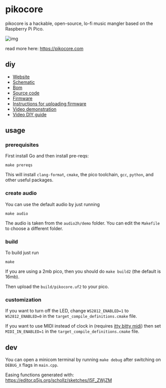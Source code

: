 # pikocore


pikocore is a hackable, open-source, lo-fi music mangler based on the Raspberry Pi Pico.

![img](https://user-images.githubusercontent.com/6550035/276962341-4c0065e4-f0cf-4315-9de2-e26aa2ebe1e7.jpg)

read more here: https://pikocore.com


## diy

- [Website](https://pikocore.com)
- [Schematic](https://infinitedigits.co/img/pikocore_schematic.png)
- [Bom](https://infinitedigits.co/wares/pikocore/#bom)
- [Source code](https://github.com/schollz/pikocore)
- [Firmware](https://infinitedigits.co/wares/pikocore/#firmware)
- [Instructions for uploading firmware](https://infinitedigits.co/wares/pikocore/#update) 
- [Video demonstration](https://www.youtube.com/watch?v=mKPq1Chm9Tg)
- [Video DIY guide](https://www.youtube.com/watch?v=VG0q74ASlLQ)


## usage

### prerequisites

First install Go and then install pre-reqs:

```
make prereqs
```

This will install `clang-format`, `cmake`, the pico toolchain, `gcc`, `python`, and other useful packages.

### create audio

You can use the default audio by just running

```
make audio
```

The audio is taken from the `audio2h/demo` folder. You can edit the `Makefile` to choose a different folder.

### build

To build just run

```
make
```

If you are using a 2mb pico, then you should do `make build2` (the default is 16mb).

Then upload the `build/pikocore.uf2` to your pico.

### customization

If you want to turn off the LED, change `WS2812_ENABLED=1` to `WS2812_ENABLED=0` in the `target_compile_definitions.cmake` file.

If you want to use MIDI instead of clock in (requires [itty bitty midi](https://ittybittymidi.com)) then set `MIDI_IN_ENABLED=1` in the `target_compile_definitions.cmake` file.

## dev

You can open a minicom terminal by running `make debug` after switching on `DEBUG_X` flags in `main.cpp`.

Easing functions generated with: https://editor.p5js.org/schollz/sketches/l5F_ZWjZM

